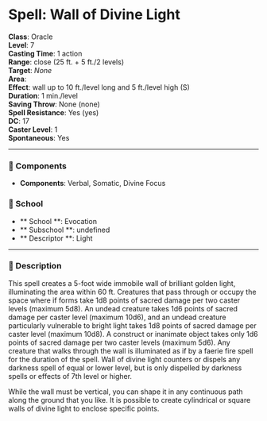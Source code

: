 
# Spell: Wall of Divine Light
**Class**: Oracle  
**Level**: 7  
**Casting Time**: 1 action  
**Range**: close (25 ft. + 5 ft./2 levels)  
**Target**: _None_  
**Area**:   
**Effect**: wall up to 10 ft./level long and 5 ft./level high (S)  
**Duration**: 1 min./level  
**Saving Throw**: None (none)  
**Spell Resistance**: Yes (yes)  
**DC**: 17  
**Caster Level**: 1  
**Spontaneous**: Yes

---

### 🔮 Components
- **Components**: Verbal, Somatic, Divine Focus

### 🏫 School
- ** School **: Evocation
- ** Subschool **: undefined
- ** Descriptor **: Light
---

### 📜 Description
This spell creates a 5-foot wide immobile wall of brilliant golden light, illuminating the area within 60 ft. Creatures that pass through or occupy the space where if forms take 1d8 points of sacred damage per two caster levels (maximum 5d8). An undead creature takes 1d6 points of sacred damage per caster level (maximum 10d6), and an undead creature particularly vulnerable to bright light takes 1d8 points of sacred damage per caster level (maximum 10d8). A construct or inanimate object takes only 1d6 points of sacred damage per two caster levels (maximum 5d6). Any creature that walks through the wall is illuminated as if by a faerie fire spell for the duration of the spell. Wall of divine light counters or dispels any darkness spell of equal or lower level, but is only dispelled by darkness spells or effects of 7th level or higher. 

While the wall must be vertical, you can shape it in any continuous path along the ground that you like. It is possible to create cylindrical or square walls of divine light to enclose specific points.
